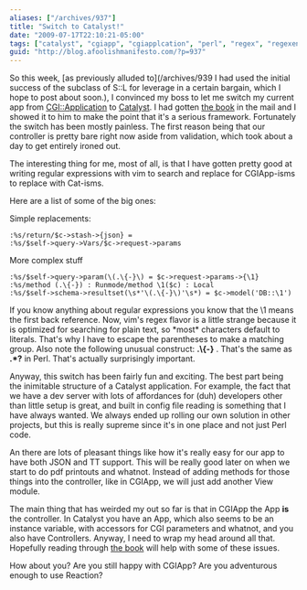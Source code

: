 ```yaml
---
aliases: ["/archives/937"]
title: "Switch to Catalyst!"
date: "2009-07-17T22:10:21-05:00"
tags: ["catalyst", "cgiapp", "cgiapplcation", "perl", "regex", "regexen", "regular-expressions", "vi", "vim"]
guid: "http://blog.afoolishmanifesto.com/?p=937"
---
```

So this week, [as previously alluded to](/archives/939 I had used the initial success of the subclass of S::L for leverage in a certain bargain, which I hope to post about soon.), I convinced my boss to let me switch my current app from [CGI::Application](http://search.cpan.org/perldoc?CGI::Application) to [Catalyst](http://search.cpan.org/perldoc?Catalyst::Runtime). I had gotten [the book](http://www.amazon.com/Definitive-Guide-Catalyst-Maintainable-Applications/dp/1430223650?&camp=2486&linkCode=wey&tag=enligperlorga-21&creative=8882) in the mail and I showed it to him to make the point that it's a serious framework. Fortunately the switch has been mostly painless. The first reason being that our controller is pretty bare right now aside from validation, which took about a day to get entirely ironed out.

The interesting thing for me, most of all, is that I have gotten pretty good at writing regular expressions with vim to search and replace for CGIApp-isms to replace with Cat-isms.

Here are a list of some of the big ones:

Simple replacements:

    :%s/return/$c->stash->{json} =
    :%s/$self->query->Vars/$c->request->params

More complex stuff

    :%s/$self->query->param(\(.\{-}\) = $c->request->params->{\1}
    :%s/method (.\{-}) : Runmode/method \1($c) : Local
    :%s/$self->schema->resultset(\s*'\(.\{-}\)'\s*) = $c->model('DB::\1')

If you know anything about regular expressions you know that the \\1 means the first back reference. Now, vim's regex flavor is a little strange because it is optimized for searching for plain text, so \*most\* characters default to literals. That's why I have to escape the parentheses to make a matching group. Also note the following unusual construct: **.\\\{-\}** . That's the same as **.\*?** in Perl. That's actually surprisingly important.

Anyway, this switch has been fairly fun and exciting. The best part being the inimitable structure of a Catalyst application. For example, the fact that we have a dev server with lots of affordances for (duh) developers other than little setup is great, and built in config file reading is something that I have always wanted. We always ended up rolling our own solution in other projects, but this is really supreme since it's in one place and not just Perl code.

An there are lots of pleasant things like how it's really easy for our app to have both JSON and TT support. This will be really good later on when we start to do pdf printouts and whatnot. Instead of adding methods for those things into the controller, like in CGIApp, we will just add another View module.

The main thing that has weirded my out so far is that in CGIApp the App **is** the controller. In Catalyst you have an App, which also seems to be an instance variable, with accessors for CGI parameters and whatnot, and you also have Controllers. Anyway, I need to wrap my head around all that. Hopefully reading through [the book](http://www.amazon.com/Definitive-Guide-Catalyst-Maintainable-Applications/dp/1430223650?&camp=2486&linkCode=wey&tag=enligperlorga-21&creative=8882) will help with some of these issues.

How about you? Are you still happy with CGIApp? Are you adventurous enough to use Reaction?
